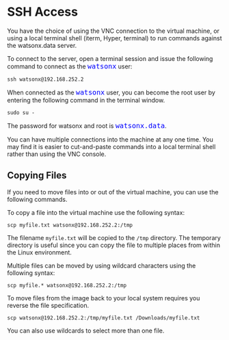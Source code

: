 # SSH Access

You have the choice of using the VNC connection to the virtual machine, or using a local terminal shell (iterm, Hyper, terminal) to run commands against the watsonx.data server.

To connect to the server, open a terminal session and issue the following command to connect as the <code style="color:blue;font-size:medium;">watsonx</code> user:

```
ssh watsonx@192.168.252.2
```

When connected as the <code style="color:blue;font-size:medium;">watsonx</code> user, you can become the root user by entering the following command in the terminal window.
```
sudo su -
```

The password for watsonx and root is <code style="color:blue;font-size:medium;">watsonx.data</code>. 

You can have multiple connections into the machine at any one time. You may find it is easier to cut-and-paste commands into a local terminal shell rather than using the VNC console.

## Copying Files

If you need to move files into or out of the virtual machine, you can use the following commands.

To copy a file into the virtual machine use the following syntax:

```
scp myfile.txt watsonx@192.168.252.2:/tmp
```

The filename `myfile.txt` will be copied to the `/tmp` directory. The temporary directory is useful since you can copy the file to multiple places from within the Linux environment.

Multiple files can be moved by using wildcard characters using the following syntax:

```
scp myfile.* watsonx@192.168.252.2:/tmp
```

To move files from the image back to your local system requires you reverse the file specification.

```
scp watsonx@192.168.252.2:/tmp/myfile.txt /Downloads/myfile.txt
```

You can also use wildcards to select more than one file.